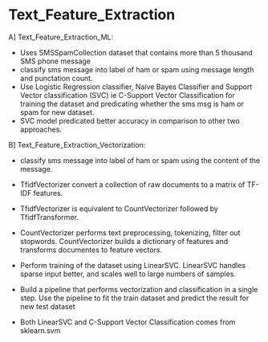 # Text_Feature_Extraction
A] Text_Feature_Extraction_ML:
- Uses SMSSpamCollection dataset that contains more than 5 thousand SMS phone message
- classify sms message into label of ham or spam using message length and punctation count.
- Use Logistic Regression classifier, Naive Bayes Classifier and Support Vector classification (SVC) ie C-Support Vector Classification for training the dataset and predicating whether the sms msg is ham or spam for new dataset. 
- SVC model predicated better accuracy in comparison to other two approaches.

B] Text_Feature_Extraction_Vectorization:
- classify sms message into label of ham or spam using the content of the message.
- TfidfVectorizer convert a collection of raw documents to a matrix of TF-IDF features.
- TfidfVectorizer is equivalent to CountVectorizer followed by TfidfTransformer.
- CountVectorizer performs text preprocessing, tokenizing, filter out stopwords. CountVectorizer builds a dictionary of features and transforms documentes to feature vectors.
- Perform training of the dataset using LinearSVC.  LinearSVC handles sparse input better, and scales well to large numbers of samples.
- Build a pipeline that performs vectorization and classification in a single step. Use the pipeline to fit the train dataset and predict the result for new test dataset

- Both LinearSVC and C-Support Vector Classification comes from sklearn.svm 
